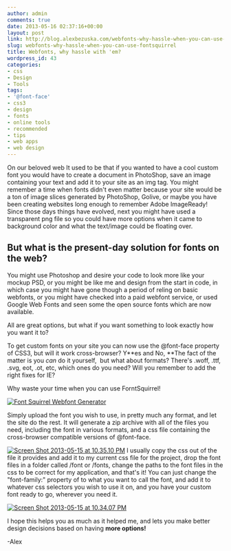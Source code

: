 ```yaml
---
author: admin
comments: true
date: 2013-05-16 02:37:16+00:00
layout: post
link: http://blog.alexbezuska.com/webfonts-why-hassle-when-you-can-use-fontsquirrel/
slug: webfonts-why-hassle-when-you-can-use-fontsquirrel
title: Webfonts, why hassle with 'em?
wordpress_id: 43
categories:
- css
- Design
- Tools
tags:
- '@font-face'
- css3
- design
- fonts
- online tools
- recommended
- tips
- web apps
- web design
---
```


On our beloved web It used to be that if you wanted to have a cool custom font you would have to create a document in PhotoShop, save an image containing your text and add it to your site as an img tag. You might remember a time when fonts didn't even matter because your site would be a ton of image slices generated by PhotoShop, Golive, or maybe you have been creating websites long enough to remember Adobe ImageReady!
Since those days things have evolved, next you might have used a transparent png file so you could have more options when it came to background color and what the text/image could be floating over.


## But what is the present-day solution for fonts on the web?


You might use Photoshop and desire your code to look more like your mockup PSD, or you might be like me and design from the start in code, in which case you might have gone though a period of reling on basic webfonts, or you might have checked into a paid webfont service, or used Google Web Fonts and seen some the open source fonts which are now available.

All are great options, but what if you want something to look exactly how you want it to?

To get custom fonts on your site you can now use the @font-face property of CSS3, but will it work cross-browser?
Y**es and No,
**The fact of the matter is you _can_ do it yourself,  but what about formats? There's .woff, .ttf, .svg, eot, .ot, etc, which ones do you need? Will you remember to add the right fixes for IE?

Why waste your time when you can use ForntSquirrel!

[![Font Squirrel Webfont Generator](/images/2013/05/Screen-Shot-2013-05-15-at-10.14.30-PM.png)](/images/2013/05/Screen-Shot-2013-05-15-at-10.14.30-PM.png)

Simply upload the font you wish to use, in pretty much any format, and let the site do the rest. It will generate a zip archive with all of the files you need, including the font in various formats, and a css file containing the cross-browser compatible versions of @font-face.

[![Screen Shot 2013-05-15 at 10.35.10 PM](/images/2013/05/Screen-Shot-2013-05-15-at-10.35.10-PM.png)](/images/2013/05/Screen-Shot-2013-05-15-at-10.35.10-PM.png)
I usually copy the css out of the file it provides and add it to my current css file for the project, drop the font files in a folder called /font or /fonts, change the paths to the font files in the css to be correct for my application, and that's it! You can just change the "font-family:" property of to what you want to call the font, and add it to whatever css selectors you wish to use it on, and you have your custom font ready to go, wherever you need it.

[![Screen Shot 2013-05-15 at 10.34.07 PM](/images/2013/05/Screen-Shot-2013-05-15-at-10.34.07-PM.png)](/images/2013/05/Screen-Shot-2013-05-15-at-10.34.07-PM.png)

I hope this helps you as much as it helped me, and lets you make better design decisions based on having **more options!**

-Alex




